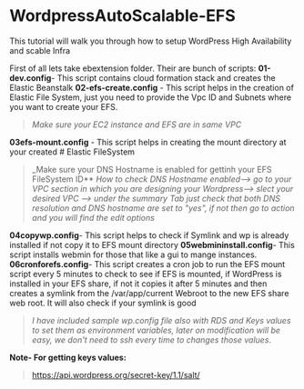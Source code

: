 # WordpressAutoScalable-EFS
This tutorial will walk you through how to setup WordPress High Availability and scable Infra

First of all lets take ebextension folder. Their are bunch of scripts:
**01-dev.config**- This script contains cloud formation stack and creates the Elastic Beanstalk
**02-efs-create.config** - This script helps in the creation of Elastic File System, just you need to provide the Vpc ID and Subnets where you want to create your EFS.

> _Make sure your EC2 instance and EFS are in same VPC_

**03efs-mount.config** - This script helps in creating the mount directory at your created # Elastic FileSystem

> _Make sure your DNS Hostname is enabled for gettinh your EFS FileSystem ID**
> _How to check DNS Hostname enabled--> go to your VPC section in which you are designing your Wordpress--> slect your desired VPC --> under the summary Tab just check that both DNS resolution and DNS hostname are set to "yes", if not then go to action and you will find the edit options_

**04copywp.config**- This script helps to check if Symlink and wp is already installed if not copy it to EFS mount directory
**05webmininstall.config**- This script installs webmin for those that like a gui to mange instances.
**06cronforefs.config**- This script creates a cron job to run the EFS mount script every 5 minutes to check to see if EFS is mounted, if    WordPress is installed in your EFS share, if not it copies it after 5 minutes and then creates a symlink from the /var/app/current Webroot  to the new EFS share web root. It will also check if your symlink is good

> _I have included sample wp.config file also with RDS and Keys values to set them as environment variables, later on modification will be easy, we don't need to ssh every time to changes those values_.

**Note- For getting keys values:**
> https://api.wordpress.org/secret-key/1.1/salt/
